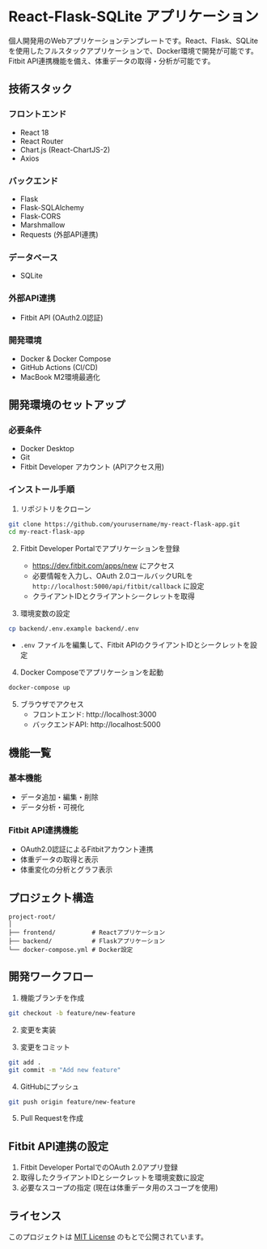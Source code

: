 # React-Flask-SQLite アプリケーション

個人開発用のWebアプリケーションテンプレートです。React、Flask、SQLiteを使用したフルスタックアプリケーションで、Docker環境で開発が可能です。Fitbit API連携機能を備え、体重データの取得・分析が可能です。

## 技術スタック

### フロントエンド
- React 18
- React Router
- Chart.js (React-ChartJS-2)
- Axios

### バックエンド
- Flask
- Flask-SQLAlchemy
- Flask-CORS
- Marshmallow
- Requests (外部API連携)

### データベース
- SQLite

### 外部API連携
- Fitbit API (OAuth2.0認証)

### 開発環境
- Docker & Docker Compose
- GitHub Actions (CI/CD)
- MacBook M2環境最適化

## 開発環境のセットアップ

### 必要条件
- Docker Desktop
- Git
- Fitbit Developer アカウント (APIアクセス用)

### インストール手順

1. リポジトリをクローン
```bash
git clone https://github.com/yourusername/my-react-flask-app.git
cd my-react-flask-app
```

2. Fitbit Developer Portalでアプリケーションを登録
   - https://dev.fitbit.com/apps/new にアクセス
   - 必要情報を入力し、OAuth 2.0コールバックURLを `http://localhost:5000/api/fitbit/callback` に設定
   - クライアントIDとクライアントシークレットを取得

3. 環境変数の設定
```bash
cp backend/.env.example backend/.env
```
- `.env` ファイルを編集して、Fitbit APIのクライアントIDとシークレットを設定

4. Docker Composeでアプリケーションを起動
```bash
docker-compose up
```

5. ブラウザでアクセス
   - フロントエンド: http://localhost:3000
   - バックエンドAPI: http://localhost:5000

## 機能一覧

### 基本機能
- データ追加・編集・削除
- データ分析・可視化

### Fitbit API連携機能
- OAuth2.0認証によるFitbitアカウント連携
- 体重データの取得と表示
- 体重変化の分析とグラフ表示

## プロジェクト構造

```
project-root/
│
├── frontend/          # Reactアプリケーション
├── backend/           # Flaskアプリケーション
└── docker-compose.yml # Docker設定
```

## 開発ワークフロー

1. 機能ブランチを作成
```bash
git checkout -b feature/new-feature
```

2. 変更を実装

3. 変更をコミット
```bash
git add .
git commit -m "Add new feature"
```

4. GitHubにプッシュ
```bash
git push origin feature/new-feature
```

5. Pull Requestを作成

## Fitbit API連携の設定

1. Fitbit Developer PortalでのOAuth 2.0アプリ登録
2. 取得したクライアントIDとシークレットを環境変数に設定
3. 必要なスコープの指定 (現在は体重データ用のスコープを使用)

## ライセンス

このプロジェクトは [MIT License](LICENSE) のもとで公開されています。
